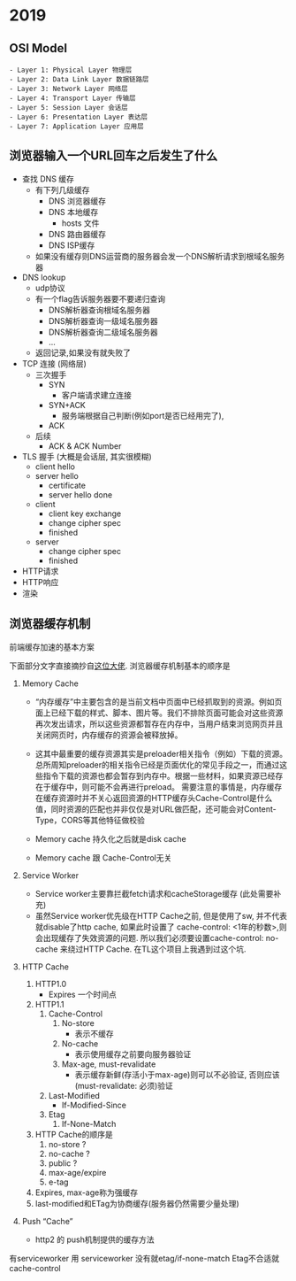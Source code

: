 
# 2019

## OSI Model
    - Layer 1: Physical Layer 物理层    
    - Layer 2: Data Link Layer 数据链路层
    - Layer 3: Network Layer 网络层
    - Layer 4: Transport Layer 传输层
    - Layer 5: Session Layer 会话层
    - Layer 6: Presentation Layer 表达层
    - Layer 7: Application Layer 应用层

## 浏览器输入一个URL回车之后发生了什么

- 查找 DNS 缓存
    - 有下列几级缓存
        - DNS 浏览器缓存
        - DNS 本地缓存
            - hosts 文件
        - DNS 路由器缓存
        - DNS ISP缓存
    - 如果没有缓存则DNS运营商的服务器会发一个DNS解析请求到根域名服务器
- DNS lookup
    - udp协议
    - 有一个flag告诉服务器要不要递归查询
        - DNS解析器查询根域名服务器
        - DNS解析器查询一级域名服务器
        - DNS解析器查询二级域名服务器
        - ...
    - 返回记录,如果没有就失败了
- TCP 连接 (网络层)
    - 三次握手
        - SYN
            - 客户端请求建立连接
        - SYN+ACK
            - 服务端根据自己判断(例如port是否已经用完了),
        - ACK
    - 后续
        - ACK & ACK Number
- TLS 握手 (大概是会话层, 其实很模糊)
    - client hello
    - server hello
        - certificate
        - server hello done
    - client
        - client key exchange
        - change cipher spec
        - finished
    - server
        - change cipher spec
        - finished
- HTTP请求
- HTTP响应
- 渲染


## 浏览器缓存机制

前端缓存加速的基本方案

下面部分文字直接摘抄自[这位大佬](http://qingbob.com/cache-design/). 浏览器缓存机制基本的顺序是 

1. Memory Cache
    - “内存缓存”中主要包含的是当前文档中页面中已经抓取到的资源。例如页面上已经下载的样式、脚本、图片等。我们不排除页面可能会对这些资源再次发出请求，所以这些资源都暂存在内存中，当用户结束浏览网页并且关闭网页时，内存缓存的资源会被释放掉。

    - 这其中最重要的缓存资源其实是preloader相关指令（例如<link rel="prefetch">）下载的资源。总所周知preloader的相关指令已经是页面优化的常见手段之一，而通过这些指令下载的资源也都会暂存到内存中。根据一些材料，如果资源已经存在于缓存中，则可能不会再进行preload。
    需要注意的事情是，内存缓存在缓存资源时并不关心返回资源的HTTP缓存头Cache-Control是什么值，同时资源的匹配也并非仅仅是对URL做匹配，还可能会对Content-Type，CORS等其他特征做校验
    - Memory cache 持久化之后就是disk cache
    - Memory cache 跟 Cache-Control无关
2. Service Worker
    - Service worker主要靠拦截fetch请求和cacheStorage缓存 (此处需要补充)
    - 虽然Service worker优先级在HTTP Cache之前, 但是使用了sw, 并不代表就disable了http cache, 如果此时设置了 cache-control: <1年的秒数>,则会出现缓存了失效资源的问题. 所以我们必须要设置cache-control: no-cache 来绕过HTTP Cache. 在TL这个项目上我遇到过这个坑.
3. HTTP Cache
    1. HTTP1.0
        - Expires 一个时间点
    2. HTTP1.1
        1. Cache-Control
            1. No-store
                - 表示不缓存
            2. No-cache
                - 表示使用缓存之前要向服务器验证
            3. Max-age, must-revalidate
                - 表示缓存新鲜(存活小于max-age)则可以不必验证, 否则应该(must-revalidate: 必须)验证
        2. Last-Modified
            - If-Modified-Since
        3. Etag
            1) If-None-Match
    3. HTTP Cache的顺序是
        1. no-store ? 
        2. no-cache ?
        3. public ? 
        4. max-age/expire
        5. e-tag
    4. Expires, max-age称为强缓存
    5. last-modified和ETag为协商缓存(服务器仍然需要少量处理)
            
4. Push “Cache”
    - http2 的 push机制提供的缓存方法

有serviceworker 用 serviceworker
没有就etag/if-none-match
Etag不合适就cache-control


